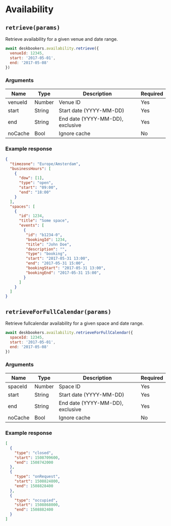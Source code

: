 # Availability

## `retrieve(params)`
Retrieve availability for a given venue and date range.

```js
await deskbookers.availability.retrieve({
  venueId: 12345,
  start: '2017-05-01',
  end: '2017-05-08'
})
```

### Arguments
Name | Type | Description | Required
--- | --- | --- | ---
venueId | Number | Venue ID | Yes
start | String | Start date (YYYY-MM-DD) | Yes
end | String | End date (YYYY-MM-DD), exclusive | Yes
noCache | Bool | Ignore cache | No

### Example response

```json
{
  "timezone": "Europe/Amsterdam",
  "businessHours": [
    {
      "dow": [1],
      "type": "open",
      "start": "09:00",
      "end": "18:00"
    }
  ],
  "spaces": [
    {
      "id": 1234,
      "title": "Some space",
      "events": [
        {
         "id": "b1234-0",
         "bookingId": 1234,
         "title": "John Doe",
         "description": "",
         "type": "booking",
         "start": "2017-05-31 13:00",
         "end": "2017-05-31 15:00",
         "bookingStart": "2017-05-31 13:00",
         "bookingEnd": "2017-05-31 15:00",
        }
      ]
    }
  ]
}
```

## `retrieveForFullCalendar(params)`
Retrieve fullcalendar availability for a given space and date range.

```js
await deskbookers.availability.retrieveForFullCalendar({
  spaceId: 12345,
  start: '2017-05-01',
  end: '2017-05-08'
})
```

### Arguments
Name | Type | Description | Required
--- | --- | --- | ---
spaceId | Number | Space ID | Yes
start | String | Start date (YYYY-MM-DD) | Yes
end | String | End date (YYYY-MM-DD), exclusive | Yes
noCache | Bool | Ignore cache | No

### Example response

```json
[
  {
    "type": "closed",
    "start": 1508709600,
    "end": 1508742000
  },
  {
    "type": "onRequest",
    "start": 1508824800,
    "end": 1508828400
  },
  {
    "type": "occupied",
    "start": 1508868000,
    "end": 1508882400
  }
]
```
